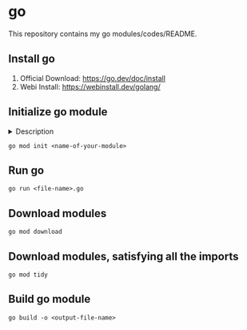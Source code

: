 # go

This repository contains my go modules/codes/README.

## Install go

1. Official Download: https://go.dev/doc/install
2. Webi Install: https://webinstall.dev/golang/

## Initialize go module

<details>
    <summary>Description</summary>
        <p>
        When your code imports packages contained in other modules, you manage those dependencies through your code's own module. That module is defined by a go.mod file that tracks the modules that provide those packages. That go.mod file stays with your code, including in your source code repository.
        In actual development, the module path will typically be the repository location where your source code will be kept. For example, the module path might be github.com/mymodule.
        Reference: https://go.dev/doc/tutorial/getting-started#code
        </p>

</details>

```console
go mod init <name-of-your-module>
```

## Run go

```console
go run <file-name>.go
```

## Download modules

```console
go mod download
```

## Download modules, satisfying all the imports

```console
go mod tidy
```

## Build go module

```console
go build -o <output-file-name>
```
